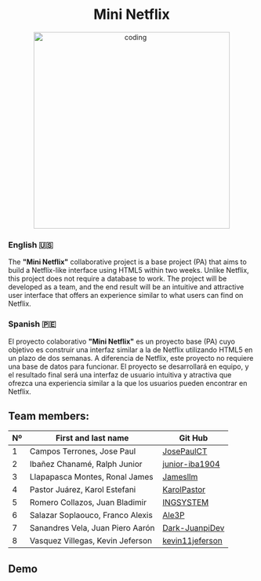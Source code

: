 <h1 align="center">Mini Netflix</h1>

<p align="center"><img width="400px" alt="coding"  src="../mini-netflix/animate.gif"></p>

<div>

### English 🇺🇸

<p>
The <b>"Mini Netflix"</b> collaborative project is a base project (PA) that aims to build a Netflix-like interface using HTML5 within two weeks. Unlike Netflix, this project does not require a database to work. The project will be developed as a team, and the end result will be an intuitive and attractive user interface that offers an experience similar to what users can find on Netflix.
</p>

### Spanish 🇵🇪

<p>
El proyecto colaborativo <b>"Mini Netflix"</b> es un proyecto base (PA) cuyo objetivo es construir una interfaz similar a la de Netflix utilizando HTML5 en un plazo de dos semanas. A diferencia de Netflix, este proyecto no requiere una base de datos para funcionar. El proyecto se desarrollará en equipo, y el resultado final será una interfaz de usuario intuitiva y atractiva que ofrezca una experiencia similar a la que los usuarios pueden encontrar en Netflix.
</p>
</div>


## Team members:

|Nº|    First and last name        | Git Hub                                             |
|-| ------------------------------ | --------------------------------------------------- |
|1|Campos Terrones, Jose Paul      |[JosePaulCT](https://github.com/JosePaulCT)          |
|2|Ibañez Chanamé, Ralph Junior    |[junior-iba1904](https://github.com/junior-iba1904)  |
|3|Llapapasca Montes, Ronal James  |[Jamesllm](https://github.com/Jamesllm)              |
|4|Pastor Juárez, Karol Estefani   |[KarolPastor](https://github.com/KarolPastor)        |
|5|Romero Collazos, Juan Bladimir  |[INGSYSTEM](https://github.com/INGSYSTEM)            |
|6|Salazar Soplaouco, Franco Alexis|[Ale3P](https://github.com/Ale3P)                    |
|7|Sanandres Vela, Juan Piero Aarón|[Dark-JuanpiDev](https://github.com/Dark-JuanpiDev)  |
|8|Vasquez Villegas, Kevin Jeferson|[kevin11jeferson](https://github.com/kevin11jeferson)|

## Demo
